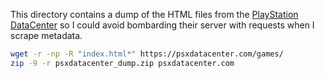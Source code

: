 This directory contains a dump of the HTML files from the [PlayStation DataCenter](https://psxdatacenter.com/) so I could avoid bombarding their server with requests when I scrape metadata.

```bash
wget -r -np -R "index.html*" https://psxdatacenter.com/games/
zip -9 -r psxdatacenter_dump.zip psxdatacenter.com
```
